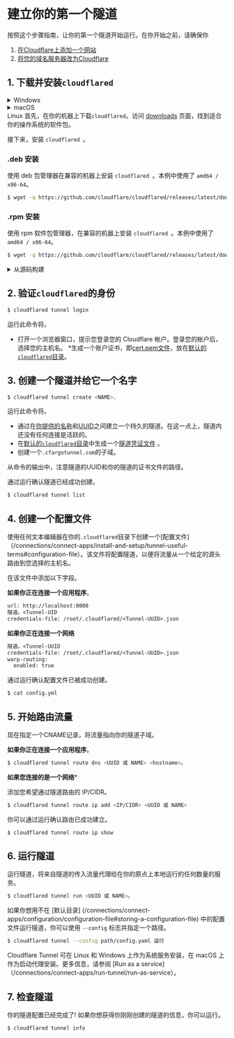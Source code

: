 # 建立你的第一个隧道

按照这个步骤指南，让你的第一个隧道开始运行。在你开始之前，请确保你

1. [在Cloudflare上添加一个网站](https://support.cloudflare.com/hc/en-us/articles/201720164-Creating-a-Cloudflare-account-and-adding-a-website)
1. [将您的域名服务器改为Cloudflare](https://support.cloudflare.com/hc/en-us/articles/205195708)

## 1. 下载并安装`cloudflared`

<details>
<summary>Windows</summary>
<div>

首先，在你的机器上下载`cloudflared`。访问 [downloads](/connections/connect-apps/install-and-setup/installation) 页面，找到适合您操作系统的软件包。

接下来，将可执行文件重命名为`cloudflared.exe`，然后打开PowerShell。改变目录到你的下载文件夹，运行`.\cloudflared.exe --version`。它应该输出`cloudflared`的版本。注意，`cloudflared.exe`可能是`cloudflared-windows-amd64.exe`或`cloudflared-windows-386.exe`，如果你没有重命名它。

用你的下载目录的具体内容替换例子中的路径。

```文字
PS C:\Users\Administrator\Downloads\cloudflared-stable-windows-amd64> .\cloudflared.exe --version
```

</div>
</details>

<details>
<summary>macOS</summary>。
<div

创建隧道的第一步是在你的机器上下载并安装`cloudflared`。

```sh
$ brew install cloudflare/cloudflare/cloudflared
```

或者，你可以直接 [下载最新的 Darwin amd64 版本]（/connections/connect-apps/install-and-setup/installation）。

</div>
</details

<details
<summary>Linux </summary
<div

首先，在你的机器上下载`cloudflared`。访问 [downloads](/connections/connect-apps/install-and-setup/installation) 页面，找到适合你的操作系统的软件包。

接下来，安装 `cloudflared `。

### .deb 安装
使用 deb 包管理器在兼容的机器上安装 `cloudflared `。本例中使用了 `amd64 / x86-64`。

```sh
$ wget -q https://github.com/cloudflare/cloudflared/releases/latest/download/cloudflared-linux-amd64.deb dpkg -i cloudflared-linux-amd64.deb
```

### .rpm 安装
使用 rpm 软件包管理器，在兼容的机器上安装 `cloudflared `。本例中使用了 `amd64 / x86-64`。

```sh
$ wget -q https://github.com/cloudflare/cloudflared/releases/latest/download/cloudflared-linux-x86_64.rpm
```

</div>
</details>

<details>
<summary>从源码构建</summary>。
<div>

你也可以通过以下步骤从源代码构建最新版本的`cloudflared`。

```sh
$ git clone https://github.com/cloudflare/cloudflared.git
$ cd cloudflared
$ make cloudflared
$ go install github.com/cloudflare/cloudflared/cmd/cloudflared
```

根据你安装`cloudflared`的位置，你也可以把它移到一个已知的路径。

```bash
mv /root/cloudflared/cloudflared /usr/bin/cloudflared
```

</div>
</div> </details>

## 2. 验证`cloudflared`的身份

```bash
$ cloudflared tunnel login
```

运行此命令将。

* 打开一个浏览器窗口，提示您登录您的 Cloudflare 帐户。登录您的帐户后，选择您的主机名。
*生成一个账户证书，即[cert.pem文件](/connections/connect-apps/install-and-setup/tunnel-useful-terms#cert-pem)，放在[默认的`cloudflared`目录](/connections/connect-apps/install-and-setup/tunnel-useful-terms#default-cloudflared-directory)。

## 3. 创建一个隧道并给它一个名字

```bash
$ cloudflared tunnel create <NAME>.
```

运行此命令将。
* 通过在[你提供的名称](/connections/connect-apps/install-and-setup/tunnel-useful-terms#tunnel-name)和[UUID](/connections/connect-apps/install-and-setup/tunnel-useful-terms#tunnel-uuid)之间建立一个持久的隧道。在这一点上，隧道内还没有任何连接是活跃的。
* 在[默认的`cloudflared`目录](/connections/connect-apps/install-and-setup/tunnel-useful-terms#default-cloudflared-directory)中生成一个[隧道凭证文件](/connections/connect-apps/install-and-setup/tunnel-useful-terms#default-cloudflared-directory) 。
* 创建一个`.cfargotunnel.com`的子域。

从命令的输出中，注意隧道的UUID和你的隧道的证书文件的路径。

通过运行确认隧道已经成功创建。

```bash
$ cloudflared tunnel list
```

## 4. 创建一个配置文件

使用任何文本编辑器在你的`.cloudflared`目录下创建一个[配置文件]（/connections/connect-apps/install-and-setup/tunnel-useful-terms#configuration-file）。该文件将配置隧道，以便将流量从一个给定的源头路由到您选择的主机名。

在该文件中添加以下字段。

**如果你正在连接一个应用程序**。

```txt
url: http://localhost:8000
隧道。<Tunnel-UID
credentials-file: /root/.cloudflared/<Tunnel-UUID>.json
```

**如果你正在连接一个网络**

```txt
隧道。<Tunnel-UUID
credentials-file: /root/.cloudflared/<Tunnel-UUID>.json
warp-routing:
  enabled: true
```

通过运行确认配置文件已被成功创建。

```bash
$ cat config.yml
```

## 5. 开始路由流量

现在指定一个CNAME记录，将流量指向你的隧道子域。

**如果你正在连接一个应用程序**。

```bash
$ cloudflared tunnel route dns <UUID 或 NAME> <hostname>。
```

**如果您连接的是一个网络***

添加您希望通过隧道路由的 IP/CIDR。

```bash
$ cloudflared tunnel route ip add <IP/CIDR> <UUID 或 NAME>
```

你可以通过运行确认路由已成功建立。

```bash
$ cloudflared tunnel route ip show 
```

## 6. 运行隧道 

运行隧道，将来自隧道的传入流量代理给在你的原点上本地运行的任何数量的服务。

```bash
$ cloudflared tunnel run <UUID 或 NAME>。
```

如果你想用不在 [默认目录] (/connections/connect-apps/configuration/configuration-file#storing-a-configuration-file) 中的配置文件运行隧道，你可以使用 `--config` 标志并指定一个路径。

```bash
$ cloudflared tunnel --config path/config.yaml 运行
```

<Aside>

Cloudflare Tunnel 可在 Linux 和 Windows 上作为系统服务安装，在 macOS 上作为启动代理安装。更多信息，请参阅 [Run as a service]（/connections/connect-apps/run-tunnel/run-as-service）。

</Aside>

## 7. 检查隧道

你的隧道配置已经完成了! 如果你想获得你刚刚创建的隧道的信息，你可以运行。

```bash
$ cloudflared tunnel info
```

